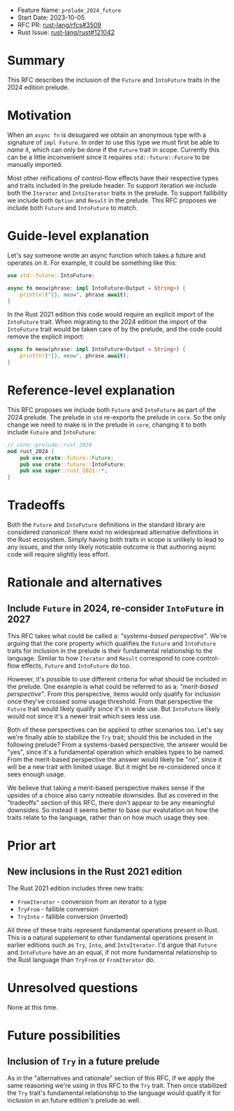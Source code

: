 - Feature Name:  `prelude_2024_future`
- Start Date:  2023-10-05
- RFC PR: [rust-lang/rfcs#3509](https://github.com/rust-lang/rfcs/pull/3509)
- Rust Issue: [rust-lang/rust#121042](https://github.com/rust-lang/rust/issues/121042)

# Summary
[summary]: #summary

This RFC describes the inclusion of the `Future` and `IntoFuture` traits in the 2024 edition prelude.

# Motivation
[motivation]: #motivation

When an `async fn` is desugared we obtain an anonymous type with a signature of `impl Future`. In order to use this type we must first be able to _name_ it, which can only be done if the  `Future` trait in scope. Currently this can be a little inconvenient since it requires `std::future::Future` to be manually imported.

Most other reifications of control-flow effects have their respective types and traits included in the prelude header. To support iteration we include both the `Iterator` and `IntoIterator` traits in the prelude. To support fallibility we include both `Option` and `Result` in the prelude. This RFC proposes we include both `Future` and `IntoFuture` to match.

# Guide-level explanation
[guide-level-explanation]: #guide-level-explanation

Let's say someone wrote an async function which takes a future and operates on it. For example, it could be something like this:

```rust
use std::future::IntoFuture;

async fn meow(phrase: impl IntoFuture<Output = String>) {
    println!("{}, meow", phrase.await);
}
```

In the Rust 2021 edition this code would require an explicit import of the `IntoFuture` trait. When migrating to the 2024 edition the import of the `IntoFuture` trait would be taken care of by the prelude, and the code could remove the explicit import:

```rust
async fn meow(phrase: impl IntoFuture<Output = String>) {
    println!("{}, meow", phrase.await);
}
```

# Reference-level explanation
[reference-level-explanation]: #reference-level-explanation

This RFC proposes we include both `Future` and `IntoFuture` as part of the 2024 prelude. The prelude in `std` re-exports the prelude in `core`. So the only change we need to make is in the prelude in `core`, changing it to both include `Future` and `IntoFuture`:

```rust
// core::prelude::rust_2024
mod rust_2024 {
    pub use crate::future::Future;
    pub use crate::future::IntoFuture;
    pub use super::rust_2021::*; 
}
```

# Tradeoffs
[tradeoffs]: #tradeoffs

Both the `Future` and `IntoFuture` definitions in the standard library are considered _canonical_: there exist no widespread alternative definitions in the Rust ecosystem. Simply having both traits in scope is unlikely to lead to any issues, and the only likely noticable outcome is that authoring async code will require slightly less effort.

# Rationale and alternatives
[rationale-and-alternatives]: #rationale-and-alternatives

## Include `Future` in 2024, re-consider `IntoFuture` in 2027

This RFC takes what could be called a: _"systems-based perspective"_. We're arguing that the core property which qualifies the `Future` and `IntoFuture` traits for inclusion in the prelude is their fundamental relationship to the language. Similar to how `Iterator` and `Result` correspond to core control-flow effects, `Future` and `IntoFuture` do too.

However, it's possible to use different criteria for what should be included in the prelude. One example is what could be referred to as a: _"merit-based perspective"_. From this perspective, items would only qualify for inclusion once they've crossed some usage threshold. From that perspective the `Future` trait would likely qualify since it's in wide use. But `IntoFuture` likely would not since it's a newer trait which sees less use.

Both of these perspectives can be applied to other scenarios too. Let's say we're finally able to stabilize the `Try` trait; should this be included in the following prelude? From a systems-based perspective, the answer would be "yes", since it's a fundamental operation which enables types to be named. From the merit-based perspective the answer would likely be "no", since it will be a new trait with limited usage. But it might be re-considered once it sees enough usage.

We believe that taking a merit-based perspective makes sense if the upsides of a choice also carry noteable downsides. But as covered in the "tradeoffs" section of this RFC, there don't appear to be any meaningful downsides. So instead it seems better to base our evalutation on how the traits relate to the language, rather than on how much usage they see.

# Prior art
[prior-art]: #prior-art

## New inclusions in the Rust 2021 edition

The Rust 2021 edition includes three new traits:

- `FromIterator` - conversion from an iterator to a type
- `TryFrom` - fallible conversion
- `TryInto` - fallible conversion (inverted)

All three of these traits represent fundamental operations present in Rust. This is a natural supplement to other fundamental operations present in earlier editions such as `Try`, `Into`, and `IntoIterator`. I'd argue that `Future` and `IntoFuture` have an an equal, if not more fundamental relationship to the Rust language than `TryFrom` or `FromIterator` do.

# Unresolved questions
[unresolved-questions]: #unresolved-questions

None at this time.

# Future possibilities
[future-possibilities]: #future-possibilities

## Inclusion of `Try` in a future prelude

As  in the "alternatives and rationale" section of this RFC, if we apply the same reasoning we're using in this RFC to the `Try` trait. Then once stabilized the `Try` trait's fundamental relationship to the language would qualify it for inclusion in an future edition's prelude as well.
